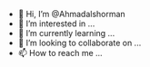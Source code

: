 - 👋 Hi, I’m @Ahmadalshorman
- 👀 I’m interested in ...
- 🌱 I’m currently learning ...
- 💞️ I’m looking to collaborate on ...
- 📫 How to reach me ...

<!---
Ahmadalshorman/Ahmadalshorman is a ✨ special ✨ repository because its `README.md` (this file) appears on your GitHub profile.
You can click the Preview link to take a look at your changes.
--->

